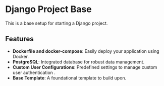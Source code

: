 # Django Project Base  

This is a base setup for starting a Django project.  

## Features  

- **Dockerfile and docker-compose**: Easily deploy your application using Docker.  
- **PostgreSQL**: Integrated database for robust data management.  
- **Custom User Configurations**: Predefined settings to manage custom user authentication .  
- **Base Template**: A foundational template to build upon.  
